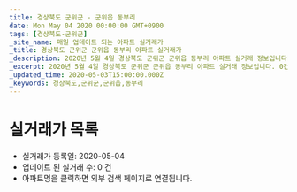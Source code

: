 ```yaml
---
title: 경상북도 군위군 - 군위읍 동부리
date: Mon May 04 2020 00:00:00 GMT+0900
tags: [경상북도-군위군]
_site_name: 매일 업데이트 되는 아파트 실거래가
_title: 경상북도 군위군 군위읍 동부리 아파트 실거래가
_description: 2020년 5월 4일 경상북도 군위군 군위읍 동부리 아파트 실거래 정보입니다. 0건 아파트 정보가 있습니다.
_excerpt: 2020년 5월 4일 경상북도 군위군 군위읍 동부리 아파트 실거래 정보입니다. 0건 아파트 정보가 있습니다.
_updated_time: 2020-05-03T15:00:00.000Z
_keywords: 경상북도,군위군,군위읍,동부리
---
```






# 실거래가 목록
- 실거래가 등록일: 2020-05-04
- 업데이트 된 실거래 수: 0 건
- 아파트명을 클릭하면 외부 검색 페이지로 연결됩니다.




